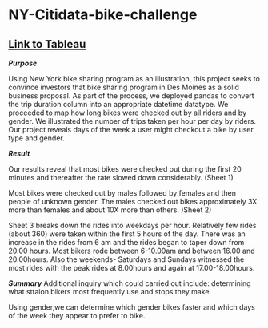 # NY-Citidata-bike-challenge

## [Link to Tableau](https://public.tableau.com/views/NYcitidatachallenge/Story1?:language=en-US&publish=yes&:display_count=n&:origin=viz_share_link)

***Purpose***

Using New York bike sharing program as an illustration, this project seeks to convince investors that bike sharing program in Des Moines as a solid business proposal.
As part of the process, we deployed pandas to convert the trip duration column into an appropriate datetime datatype. We proceeded to map how long bikes were checked out by all riders and by gender. We illustrated the number of trips taken per hour per day by riders. Our project reveals days of the week a user might checkout a bike by user type and gender.

***Result***

Our results reveal that most bikes were checked out during the first 20 minutes and thereafter the rate slowed down considerably. (Sheet 1)

Most bikes were checked out by males followed by females and then people of unknown gender. The males checked out bikes approximately 3X more than females and about 10X more than others. )Sheet 2)

Sheet 3 breaks down the rides into weekdays per hour. Relatively few rides (about 360) were taken within the first 5 hours of the day. There was an increase in the rides from 6 am and the rides began to taper down from 20.00 hours. Most bikers rode between 6-10.00am and between 16.00 and 20.00hours. Also the weekends- Saturdays and Sundays witnessed the most rides with the peak rides at 8.00hours and again at 17.00-18.00hours.




***Summary***
Additional inquiry which could carried out include: determining what sttaion bikers most frequently use and stops they make.

Using gender,we can determine which gender bikes faster and which days of the week they appear to prefer to bike.
